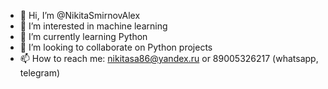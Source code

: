 - 👋 Hi, I’m @NikitaSmirnovAlex
- 👀 I’m interested in machine learning
- 🌱 I’m currently learning Python
- 💞️ I’m looking to collaborate on Python projects
- 📫 How to reach me: nikitasa86@yandex.ru or 89005326217 (whatsapp, telegram)

<!---
NikitaSmirnovAlex/NikitaSmirnovAlex is a ✨ special ✨ repository because its `README.md` (this file) appears on your GitHub profile.
You can click the Preview link to take a look at your changes.
--->
